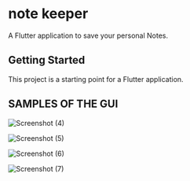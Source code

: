 # note keeper

A Flutter application to save your personal Notes.

## Getting Started

This project is a starting point for a Flutter application.


## SAMPLES OF THE GUI

![Screenshot (4)](https://user-images.githubusercontent.com/51732423/145803281-27a13f60-e3a6-49f7-8cb2-6e3f881f8207.png)


![Screenshot (5)](https://user-images.githubusercontent.com/51732423/145803283-94e7e41f-3274-4bc6-b937-5b27826a7060.png)


![Screenshot (6)](https://user-images.githubusercontent.com/51732423/145803305-ab9db35e-9e16-4c1f-9a91-f21a3719e516.png)


![Screenshot (7)](https://user-images.githubusercontent.com/51732423/145803415-01daa22e-3f4e-4d4f-bc2d-7ad553b05e70.png)
